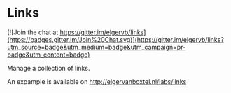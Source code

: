 Links
=====

[![Join the chat at https://gitter.im/elgervb/links](https://badges.gitter.im/Join%20Chat.svg)](https://gitter.im/elgervb/links?utm_source=badge&utm_medium=badge&utm_campaign=pr-badge&utm_content=badge)


Manage a collection of links.

An expample is available on http://elgervanboxtel.nl/labs/links
